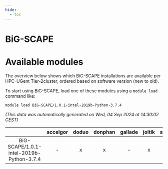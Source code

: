 ```yaml
---
hide:
  - toc
---
```


BiG-SCAPE
=========

# Available modules


The overview below shows which BiG-SCAPE installations are available per HPC-UGent Tier-2cluster, ordered based on software version (new to old).

To start using BiG-SCAPE, load one of these modules using a `module load` command like:

```shell
module load BiG-SCAPE/1.0.1-intel-2019b-Python-3.7.4
```

*(This data was automatically generated on Wed, 04 Sep 2024 at 14:30:02 CEST)*  

| |accelgor|doduo|donphan|gallade|joltik|shinx|skitty|
| :---: | :---: | :---: | :---: | :---: | :---: | :---: | :---: |
|BiG-SCAPE/1.0.1-intel-2019b-Python-3.7.4|-|x|x|-|x|-|x|
